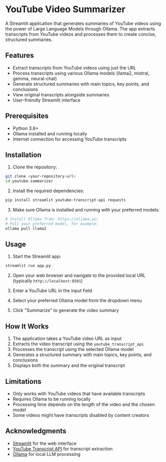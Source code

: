 # YouTube Video Summarizer

A Streamlit application that generates summaries of YouTube videos using the power of Large Language Models through Ollama. The app extracts transcripts from YouTube videos and processes them to create concise, structured summaries.

## Features

- Extract transcripts from YouTube videos using just the URL
- Process transcripts using various Ollama models (llama2, mistral, gemma, neural-chat)
- Generate structured summaries with main topics, key points, and conclusions
- View original transcripts alongside summaries
- User-friendly Streamlit interface

## Prerequisites

- Python 3.8+
- Ollama installed and running locally
- Internet connection for accessing YouTube transcripts

## Installation

1. Clone the repository:
```bash
git clone <your-repository-url>
cd youtube-summarizer
```

2. Install the required dependencies:
```bash
pip install streamlit youtube-transcript-api requests
```

3. Make sure Ollama is installed and running with your preferred models:
```bash
# Install Ollama from: https://ollama.ai/
# Pull your preferred model, for example:
ollama pull llama2
```

## Usage

1. Start the Streamlit app:
```bash
streamlit run app.py
```

2. Open your web browser and navigate to the provided local URL (typically `http://localhost:8501`)

3. Enter a YouTube URL in the input field

4. Select your preferred Ollama model from the dropdown menu

5. Click "Summarize" to generate the video summary

## How It Works

1. The application takes a YouTube video URL as input
2. Extracts the video transcript using the `youtube_transcript_api`
3. Processes the transcript using the selected Ollama model
4. Generates a structured summary with main topics, key points, and conclusions
5. Displays both the summary and the original transcript

## Limitations

- Only works with YouTube videos that have available transcripts
- Requires Ollama to be running locally
- Processing time depends on the length of the video and the chosen model
- Some videos might have transcripts disabled by content creators

## Acknowledgments

- [Streamlit](https://streamlit.io/) for the web interface
- [YouTube Transcript API](https://github.com/jdepoix/youtube-transcript-api) for transcript extraction
- [Ollama](https://ollama.ai/) for local LLM processing